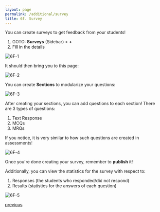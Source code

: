 ```yaml
---
layout: page
permalink: /additional/survey
title: 6f. Survey
---
```


You can create surveys to get feedback from your students!
  1. GOTO: **Surveys** (Sidebar) > **+**
  2. Fill in the details

![6F-1](https://zhengwei143.github.io/Coursemology-help/images/6F-1.png) 

It should then bring you to this page:

![6F-2](https://zhengwei143.github.io/Coursemology-help/images/6F-2.png)

You can create **Sections** to modularize your questions:

![6F-3](https://zhengwei143.github.io/Coursemology-help/images/6F-3.png)

After creating your sections, you can add questions to each section! There are 3 types of questions:
  1. Text Response
  2. MCQs
  3. MRQs

If you notice, it is very similar to how such questions are created in assessments!

![6F-4](https://zhengwei143.github.io/Coursemology-help/images/6F-4.png)

Once you're done creating your survey, remember to **publish** it!

Additionally, you can view the statistics for the survey with respect to:
  1. Responses (the students who responded/did not respond)
  2. Results (statistics for the answers of each question)

![6F-5](https://zhengwei143.github.io/Coursemology-help/images/6F-5.png)

[previous](https://zhengwei143.github.io/Coursemology-help/additional/forum)